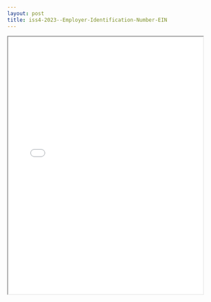 ```yaml
---
layout: post
title: iss4-2023--Employer-Identification-Number-EIN
---
```


<div class="pdf-container">
<iframe src="/ea//_pdf-2-md/iss4-2023--Employer-Identification-Number-EIN.pdf" height="600" width="90%" allowFullScreen="true"></iframe>
</div>


